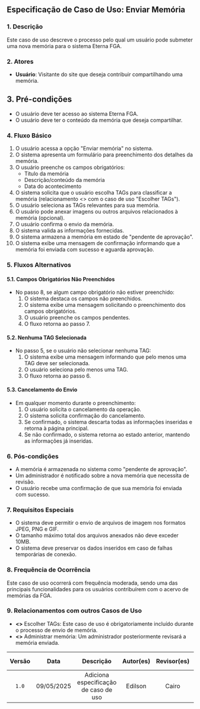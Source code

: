 ## Especificação de Caso de Uso: Enviar Memória

### 1. Descrição

Este caso de uso descreve o processo pelo qual um usuário pode submeter uma nova memória para o sistema Eterna FGA.

### 2. Atores

- **Usuário**: Visitante do site que deseja contribuir compartilhando uma memória.

## 3. Pré-condições

- O usuário deve ter acesso ao sistema Eterna FGA.
- O usuário deve ter o conteúdo da memória que deseja compartilhar.

### 4. Fluxo Básico

1. O usuário acessa a opção "Enviar memória" no sistema.
2. O sistema apresenta um formulário para preenchimento dos detalhes da memória.
3. O usuário preenche os campos obrigatórios:
   - Título da memória
   - Descrição/conteúdo da memória
   - Data do acontecimento
4. O sistema solicita que o usuário escolha TAGs para classificar a memória (relacionamento <<include>> com o caso de uso "Escolher TAGs").
5. O usuário seleciona as TAGs relevantes para sua memória.
6. O usuário pode anexar imagens ou outros arquivos relacionados à memória (opcional).
7. O usuário confirma o envio da memória.
8. O sistema valida as informações fornecidas.
9. O sistema armazena a memória em estado de "pendente de aprovação".
10. O sistema exibe uma mensagem de confirmação informando que a memória foi enviada com sucesso e aguarda aprovação.

### 5. Fluxos Alternativos

#### 5.1. Campos Obrigatórios Não Preenchidos

- No passo 8, se algum campo obrigatório não estiver preenchido:
  1. O sistema destaca os campos não preenchidos.
  2. O sistema exibe uma mensagem solicitando o preenchimento dos campos obrigatórios.
  3. O usuário preenche os campos pendentes.
  4. O fluxo retorna ao passo 7.

#### 5.2. Nenhuma TAG Selecionada

- No passo 5, se o usuário não selecionar nenhuma TAG:
  1. O sistema exibe uma mensagem informando que pelo menos uma TAG deve ser selecionada.
  2. O usuário seleciona pelo menos uma TAG.
  3. O fluxo retorna ao passo 6.

#### 5.3. Cancelamento do Envio

- Em qualquer momento durante o preenchimento:
  1. O usuário solicita o cancelamento da operação.
  2. O sistema solicita confirmação do cancelamento.
  3. Se confirmado, o sistema descarta todas as informações inseridas e retorna à página principal.
  4. Se não confirmado, o sistema retorna ao estado anterior, mantendo as informações já inseridas.

### 6. Pós-condições

- A memória é armazenada no sistema como "pendente de aprovação".
- Um administrador é notificado sobre a nova memória que necessita de revisão.
- O usuário recebe uma confirmação de que sua memória foi enviada com sucesso.

### 7. Requisitos Especiais

- O sistema deve permitir o envio de arquivos de imagem nos formatos JPEG, PNG e GIF.
- O tamanho máximo total dos arquivos anexados não deve exceder 10MB.
- O sistema deve preservar os dados inseridos em caso de falhas temporárias de conexão.

### 8. Frequência de Ocorrência

Este caso de uso ocorrerá com frequência moderada, sendo uma das principais funcionalidades para os usuários contribuírem com o acervo de memórias da FGA.

### 9. Relacionamentos com outros Casos de Uso

- **<<include>>** Escolher TAGs: Este caso de uso é obrigatoriamente incluído durante o processo de envio de memória.
- **<<extends>>** Administrar memória: Um administrador posteriormente revisará a memória enviada.

| Versão |    Data    |               Descrição               | Autor(es) | Revisor(es) | Comentário do Revisor |
| :----: | :--------: | :-----------------------------------: | :-------: | :---------: | :-------------------: |
| `1.0`  | 09/05/2025 | Adiciona especificação de caso de uso |  Edilson  |   Cairo   |   Está excelente!     |
